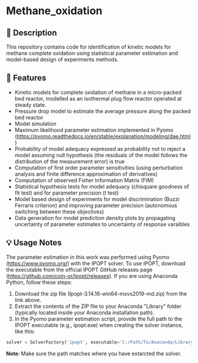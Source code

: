 # Methane_oxidation

## 📌 Description
This repository contains code for identification of kinetic models for methane complete oxidation using statistical parameter estimation and model-based design of experiments methods.

## 🔧 Features
- Kinetic models for complete oxidation of methane in a micro-packed bed reactor, modelled as an isothermal plug flow reactor operated at steady state.
- Pressure drop model to estimate the average pressure along the packed bed reactor
- Model simulation
- Maximum likelihood parameter estimation implemented in Pyomo (https://pyomo.readthedocs.io/en/stable/explanation/modeling/dae.html)
- Probability of model adequacy expressed as probability not to reject a model assuming null hypothesis (the residuals of the model follows the distribution of the measurement error) is true
- Computation of first order parameter sensitivities (using perturbation analysis and finite difference approximation of derivatives)
- Computation of observed Fisher Information Matrix (FIM)
- Statistical hypothesis tests for model adequacy (chisquare goodness of fit test) and for parameter precision (t test)
- Model based design of experiments for model discrimination (Buzzi Ferraris criterion) and improving parameter precision (autonomous switching between these objectives)
- Data generation for model prediction density plots by propagating uncertainty of parameter estimates to uncertainty of response varaibles

## 💡 Usage Notes
The parameter estimation in this work was performed using Pyomo (https://www.pyomo.org/) with the IPOPT solver. To use IPOPT, download the executable from the official IPOPT GitHub releases page (https://github.com/coin-or/Ipopt/releases). 
If you are using Anaconda Python, follow these steps:
1. Download the zip file (Ipopt-3.14.16-win64-msvs2019-md.zip) from the link above.
2. Extract the contents of the ZIP file to your Anaconda "Library" folder (typically located inside your Anaconda installation path). 
3. In the Pyomo parameter estimation script, provide the full path to the IPOPT executable (e.g., ipopt.exe) when creating the solver instance, like this:
```python
solver = SolverFactory('ipopt', executable='C:/Path/To/Anaconda/Library/bin/ipopt.exe')
```
**Note**: Make sure the path matches where you have extarcted the solver.

